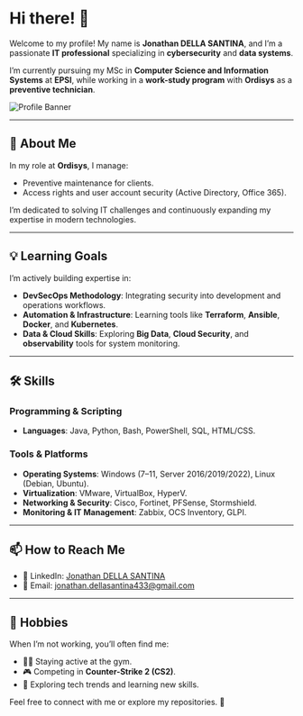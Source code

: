 # Hi there! 👋

Welcome to my profile! My name is **Jonathan DELLA SANTINA**, and I’m a passionate **IT professional** specializing in **cybersecurity** and **data systems**. 

I’m currently pursuing my MSc in **Computer Science and Information Systems** at **EPSI**, while working in a **work-study program** with **Ordisys** as a **preventive technician**.

![Profile Banner](https://github.com/user-attachments/assets/20a240fc-fc4a-47cf-b3d9-d6c3949c94b8)

---

## 🚀 About Me

In my role at **Ordisys**, I manage:
- Preventive maintenance for clients.
- Access rights and user account security (Active Directory, Office 365).

I’m dedicated to solving IT challenges and continuously expanding my expertise in modern technologies.

---

## 💡 Learning Goals

I’m actively building expertise in:
- **DevSecOps Methodology**: Integrating security into development and operations workflows.
- **Automation & Infrastructure**: Learning tools like **Terraform**, **Ansible**, **Docker**, and **Kubernetes**.
- **Data & Cloud Skills**: Exploring **Big Data**, **Cloud Security**, and **observability** tools for system monitoring.

---

## 🛠️ Skills

### Programming & Scripting
- **Languages**: Java, Python, Bash, PowerShell, SQL, HTML/CSS.

### Tools & Platforms
- **Operating Systems**: Windows (7–11, Server 2016/2019/2022), Linux (Debian, Ubuntu).
- **Virtualization**: VMware, VirtualBox, HyperV.
- **Networking & Security**: Cisco, Fortinet, PFSense, Stormshield.
- **Monitoring & IT Management**: Zabbix, OCS Inventory, GLPI.

---

## 📫 How to Reach Me

- 💼 LinkedIn: [Jonathan DELLA SANTINA](https://www.linkedin.com/in/jonathan-della-santina/)  
- 📧 Email: jonathan.dellasantina433@gmail.com  

---

## 🌟 Hobbies

When I’m not working, you’ll often find me:
- 🏋️‍♂️ Staying active at the gym.
- 🎮 Competing in **Counter-Strike 2 (CS2)**.
- 📘 Exploring tech trends and learning new skills.

Feel free to connect with me or explore my repositories. 🚀
